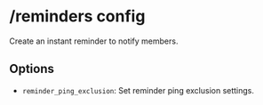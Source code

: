 # /reminders config

Create an instant reminder to notify members.

## Options

- `reminder_ping_exclusion`: Set reminder ping exclusion settings.

